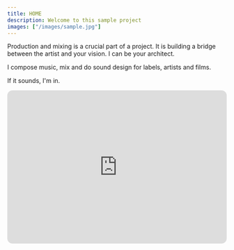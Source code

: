 ```yaml
---
title: HOME
description: Welcome to this sample project
images: ["/images/sample.jpg"]
---
```


Production and mixing is a crucial part of a project. It is building a bridge between the artist and your vision. I can be your architect.

I compose music, mix and do sound design for labels, artists and films. 

If it sounds, I'm in.


<iframe style="border-radius:12px" src="https://open.spotify.com/embed/playlist/0mNLCPpDdLIxRU2D7Rqz5y?utm_source=generator" width="100%" height="352" frameBorder="0" allowfullscreen="" allow="autoplay; clipboard-write; encrypted-media; fullscreen; picture-in-picture" loading="lazy"></iframe>